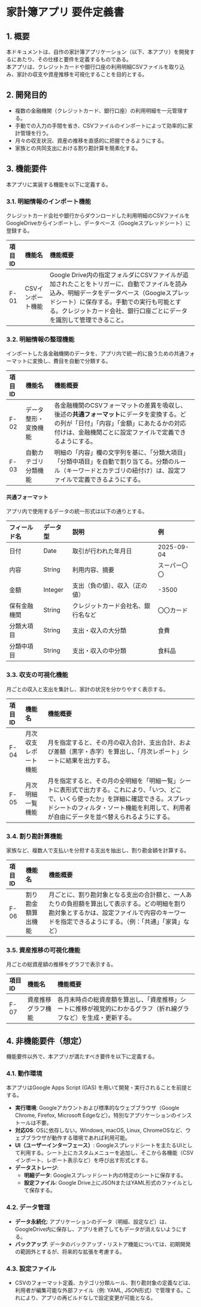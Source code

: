 # **家計簿アプリ 要件定義書**

## **1\. 概要**

本ドキュメントは、自作の家計簿アプリケーション（以下、本アプリ）を開発するにあたり、その仕様と要件を定義するものである。  
本アプリは、クレジットカードや銀行口座の利用明細CSVファイルを取り込み、家計の収支や資産推移を可視化することを目的とする。

## **2\. 開発目的**

* 複数の金融機関（クレジットカード、銀行口座）の利用明細を一元管理する。  
* 手動での入力の手間を省き、CSVファイルのインポートによって効率的に家計管理を行う。
* 月々の収支状況、資産の推移を直感的に把握できるようにする。  
* 家族との共同支出における割り勘計算を簡素化する。

## **3\. 機能要件**

本アプリに実装する機能を以下に定義する。

### **3.1. 明細情報のインポート機能**

クレジットカード会社や銀行からダウンロードした利用明細のCSVファイルをGoogleDriveからインポートし、データベース（Googleスプレッドシート）に登録する。

| 項目 ID | 機能名 | 機能概要 |
| :---- | :---- | :---- |
| F-01 | CSVインポート機能 | Google Drive内の指定フォルダにCSVファイルが追加されたことをトリガーに、自動でファイルを読み込み、明細データをデータベース（Googleスプレッドシート）に保存する。手動での実行も可能とする。クレジットカード会社、銀行口座ごとにデータを識別して管理できること。 |

### **3.2. 明細情報の整理機能**

インポートした各金融機関のデータを、アプリ内で統一的に扱うための共通フォーマットに変換し、費目を自動で分類する。

| 項目 ID | 機能名 | 機能概要 |
| :---- | :---- | :---- |
| F-02 | データ整形・変換機能 | 各金融機関のCSVフォーマットの差異を吸収し、後述の**共通フォーマット**にデータを変換する。どの列が「日付」「内容」「金額」にあたるかの対応付けは、金融機関ごとに設定ファイルで定義できるようにする。 |
| F-03 | 自動カテゴリ分類機能 | 明細の「内容」欄の文字列を基に、「分類大項目」「分類中項目」を自動で割り当てる。分類のルール（キーワードとカテゴリの紐付け）は、設定ファイルで定義できるようにする。 |

#### **共通フォーマット**

アプリ内で使用するデータの統一形式は以下の通りとする。

| フィールド名 | データ型 | 説明 | 例 |
| :---- | :---- | :---- | :---- |
| 日付 | Date | 取引が行われた年月日 | 2025-09-04 |
| 内容 | String | 利用内容、摘要 | スーパー〇〇 |
| 金額 | Integer | 支出（負の値）、収入（正の値） | \-3500 |
| 保有金融機関 | String | クレジットカード会社名、銀行名など | 〇〇カード |
| 分類大項目 | String | 支出・収入の大分類 | 食費 |
| 分類中項目 | String | 支出・収入の中分類 | 食料品 |

### **3.3. 収支の可視化機能**

月ごとの収入と支出を集計し、家計の状況を分かりやすく表示する。

| 項目 ID | 機能名 | 機能概要 |
| :---- | :---- | :---- |
| F-04 | 月次収支レポート機能 | 月を指定すると、その月の収入合計、支出合計、および差額（黒字・赤字）を算出し、「月次レポート」シートに結果を出力する。 |
| F-05 | 月次明細一覧機能 | 月を指定すると、その月の全明細を「明細一覧」シートに表形式で出力する。これにより、「いつ、どこで、いくら使ったか」を詳細に確認できる。スプレッドシートのフィルタ・ソート機能を利用して、利用者が自由にデータを並べ替えられるようにする。 |

### **3.4. 割り勘計算機能**

家族など、複数人で支払いを分担する支出を抽出し、割り勘金額を計算する。

| 項目 ID | 機能名 | 機能概要 |
| :---- | :---- | :---- |
| F-06 | 割り勘金額算出機能 | 月ごとに、割り勘対象となる支出の合計額と、一人あたりの負担額を算出して表示する。どの明細を割り勘対象とするかは、設定ファイルで内容のキーワードを指定できるようにする。（例：「共通」「家賃」など） |

### **3.5. 資産推移の可視化機能**

月ごとの総資産額の推移をグラフで表示する。

| 項目 ID | 機能名 | 機能概要 |
| :---- | :---- | :---- |
| F-07 | 資産推移グラフ機能 | 各月末時点の総資産額を算出し、「資産推移」シートに推移が視覚的にわかるグラフ（折れ線グラフなど）を生成・更新する。 |

## **4\. 非機能要件（想定）**

機能要件以外で、本アプリが満たすべき要件を以下に定義する。

### **4.1. 動作環境**

本アプリはGoogle Apps Script (GAS) を用いて開発・実行されることを前提とする。

*   **実行環境**: Googleアカウントおよび標準的なウェブブラウザ（Google Chrome, Firefox, Microsoft Edgeなど）。特別なアプリケーションのインストールは不要。
*   **対応OS**: OSに依存しない。Windows, macOS, Linux, ChromeOSなど、ウェブブラウザが動作する環境であれば利用可能。
*   **UI（ユーザーインターフェース）**: Googleスプレッドシートを主たるUIとして利用する。シート上にカスタムメニューを追加し、そこから各機能（CSVインポート、レポート表示など）を呼び出す形式とする。
*   **データストレージ**:
    *   **明細データ**: Googleスプレッドシート内の特定のシートに保存する。
    *   **設定ファイル**: Google Drive上にJSONまたはYAML形式のファイルとして保存する。

### **4.2. データ管理**

* **データ永続化**: アプリケーションのデータ（明細、設定など）は、GoogleDrive内に保存し、アプリを終了してもデータが消えないようにする。  
* **バックアップ**: データのバックアップ・リストア機能については、初期開発の範囲外とするが、将来的な拡張を考慮する。

### **4.3. 設定ファイル**

* CSVのフォーマット定義、カテゴリ分類ルール、割り勘対象の定義などは、利用者が編集可能な外部ファイル（例: YAML, JSON形式）で管理する。これにより、アプリの再ビルドなしで設定変更が可能となる。